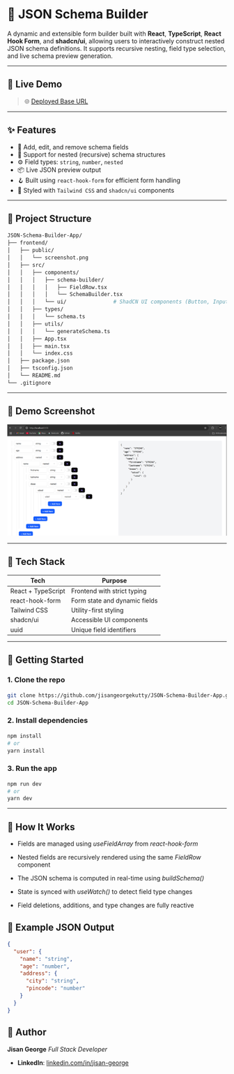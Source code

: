 # 🧩 JSON Schema Builder

A dynamic and extensible form builder built with **React**, **TypeScript**, **React Hook Form**, and **shadcn/ui**, allowing users to interactively construct nested JSON schema definitions. It supports recursive nesting, field type selection, and live schema preview generation.

---


## 🚀 Live Demo

> 🌐 [Deployed Base URL](https://json-schema-builder-app-henna.vercel.app/)

---



## ✨ Features

- 🧱 Add, edit, and remove schema fields
- 🔁 Support for nested (recursive) schema structures
- ⚙️ Field types: `string`, `number`, `nested`
- 📦 Live JSON preview output
- 🪝 Built using `react-hook-form` for efficient form handling
- 💅 Styled with `Tailwind CSS` and `shadcn/ui` components

---

## 📂 Project Structure
```bash
JSON-Schema-Builder-App/
├── frontend/
│   ├── public/
│   │   └── screenshot.png
│   ├── src/
│   │   ├── components/
│   │   │   ├── schema-builder/
│   │   │   │   ├── FieldRow.tsx
│   │   │   │   └── SchemaBuilder.tsx
│   │   │   └── ui/               # ShadCN UI components (Button, Input, etc.)
│   │   ├── types/
│   │   │   └── schema.ts
│   │   ├── utils/
│   │   │   └── generateSchema.ts
│   │   ├── App.tsx
│   │   ├── main.tsx
│   │   └── index.css
│   ├── package.json
│   ├── tsconfig.json
│   └── README.md
└── .gitignore
```

---


## 📸 Demo Screenshot

![Schema Builder Demo](./frontend/public/screenshot.png)

---


## 🧪 Tech Stack

| Tech               | Purpose                           |
|--------------------|------------------------------------|
| React + TypeScript | Frontend with strict typing        |
| react-hook-form    | Form state and dynamic fields      |
| Tailwind CSS       | Utility-first styling              |
| shadcn/ui          | Accessible UI components           |
| uuid               | Unique field identifiers           |

---

## 🚀 Getting Started

### 1. Clone the repo
```bash
git clone https://github.com/jisangeorgekutty/JSON-Schema-Builder-App.git
cd JSON-Schema-Builder-App
```
### 2. Install dependencies
```bash
npm install
# or
yarn install
```
### 3. Run the app
```bash
npm run dev
# or
yarn dev
```

---

## 🔧 How It Works

- Fields are managed using *useFieldArray* from *react-hook-form*

- Nested fields are recursively rendered using the same *FieldRow* component

- The JSON schema is computed in real-time using *buildSchema()*

- State is synced with *useWatch()* to detect field type changes

- Field deletions, additions, and type changes are fully reactive

## 🧩 Example JSON Output

```json
{
  "user": {
    "name": "string",
    "age": "number",
    "address": {
      "city": "string",
      "pincode": "number"
    }
  }
}
```

## 👤 Author 

**Jisan George**
*Full Stack Developer*
- **LinkedIn**: [linkedin.com/in/jisan-george](https://www.linkedin.com/in/jisan-george-a416a6223)





